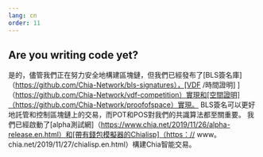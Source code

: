 ```yaml
---
lang: cn
order: 11
---
```


Are you writing code yet?
-----------------------

是的，儘管我們正在努力安全地構建區塊鏈，但我們已經發布了[BLS簽名庫]（https://github.com/Chia-Network/bls-signatures），[VDF /時間證明] ]（https://github.com/Chia-Network/vdf-competition）實現和[空間證明]（https://github.com/Chia-Network/proofofspace）實現。 BLS簽名可以更好地託管和控制區塊鏈上的交易，而POT和POS對我們的共識算法都至關重要。 我們已經啟動了[alpha測試網]（https://www.chia.net/2019/11/26/alpha-release.en.html）和[帶有錢包模擬器的Chialisp]（https：// www。 chia.net/2019/11/27/chialisp.en.html）構建Chia智能交易。
